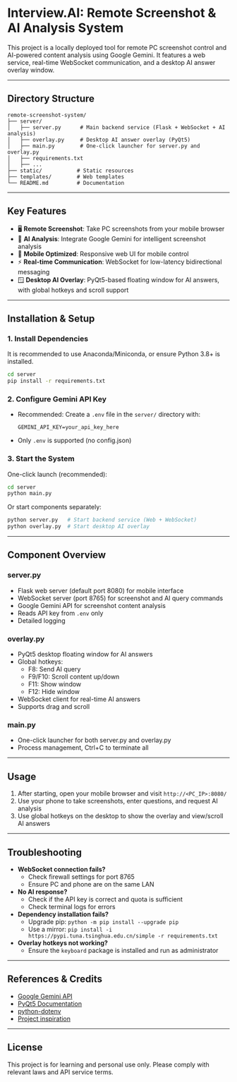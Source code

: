 # Interview.AI: Remote Screenshot & AI Analysis System

This project is a locally deployed tool for remote PC screenshot control and AI-powered content analysis using Google Gemini. It features a web service, real-time WebSocket communication, and a desktop AI answer overlay window.

---

## Directory Structure

```
remote-screenshot-system/
├── server/
│   ├── server.py      # Main backend service (Flask + WebSocket + AI analysis)
│   ├── overlay.py     # Desktop AI answer overlay (PyQt5)
│   ├── main.py        # One-click launcher for server.py and overlay.py
│   ├── requirements.txt
│   ├── ...
├── static/           # Static resources
├── templates/        # Web templates
└── README.md         # Documentation
```

---

## Key Features

- 🖥️ **Remote Screenshot**: Take PC screenshots from your mobile browser
- 🤖 **AI Analysis**: Integrate Google Gemini for intelligent screenshot analysis
- 📱 **Mobile Optimized**: Responsive web UI for mobile control
- ⚡ **Real-time Communication**: WebSocket for low-latency bidirectional messaging
- 🪟 **Desktop AI Overlay**: PyQt5-based floating window for AI answers, with global hotkeys and scroll support

---

## Installation & Setup

### 1. Install Dependencies

It is recommended to use Anaconda/Miniconda, or ensure Python 3.8+ is installed.

```sh
cd server
pip install -r requirements.txt
```

### 2. Configure Gemini API Key

- Recommended: Create a `.env` file in the `server/` directory with:
  ```
  GEMINI_API_KEY=your_api_key_here
  ```
- Only `.env` is supported (no config.json)

### 3. Start the System

One-click launch (recommended):
```sh
cd server
python main.py
```

Or start components separately:
```sh
python server.py   # Start backend service (Web + WebSocket)
python overlay.py  # Start desktop AI overlay
```

---

## Component Overview

### server.py
- Flask web server (default port 8080) for mobile interface
- WebSocket server (port 8765) for screenshot and AI query commands
- Google Gemini API for screenshot content analysis
- Reads API key from `.env` only
- Detailed logging

### overlay.py
- PyQt5 desktop floating window for AI answers
- Global hotkeys:
  - F8: Send AI query
  - F9/F10: Scroll content up/down
  - F11: Show window
  - F12: Hide window
- WebSocket client for real-time AI answers
- Supports drag and scroll

### main.py
- One-click launcher for both server.py and overlay.py
- Process management, Ctrl+C to terminate all

---

## Usage

1. After starting, open your mobile browser and visit `http://<PC_IP>:8080/`
2. Use your phone to take screenshots, enter questions, and request AI analysis
3. Use global hotkeys on the desktop to show the overlay and view/scroll AI answers

---

## Troubleshooting

- **WebSocket connection fails?**
  - Check firewall settings for port 8765
  - Ensure PC and phone are on the same LAN
- **No AI response?**
  - Check if the API key is correct and quota is sufficient
  - Check terminal logs for errors
- **Dependency installation fails?**
  - Upgrade pip: `python -m pip install --upgrade pip`
  - Use a mirror: `pip install -i https://pypi.tuna.tsinghua.edu.cn/simple -r requirements.txt`
- **Overlay hotkeys not working?**
  - Ensure the `keyboard` package is installed and run as administrator

---

## References & Credits

- [Google Gemini API](https://ai.google.dev/)
- [PyQt5 Documentation](https://doc.qt.io/qtforpython/)
- [python-dotenv](https://pypi.org/project/python-dotenv/)
- [Project inspiration](https://github.com/faketut/interview.ai)

---

## License

This project is for learning and personal use only. Please comply with relevant laws and API service terms. 